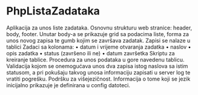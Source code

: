 # PhpListaZadataka
Aplikacija za unos liste zadataka.
Osnovnu strukturu web stranice: header, body, footer. 
Unutar body-a se prikazuje grid sa podacima liste, forma za unos novog zapisa te gumb kojim se završava zadatak.
Zapisi se nalaze u tablici Zadaci sa kolonama:
•             datum i vrijeme otvaranja zadatka
•             naslov
•             opis zadatka
•             status (završeno ili ne)
•             datum završetka
Skriptu za kreiranje tablice.
Procedura za unos podataka u gore navedenu tablicu.
Validacija kojom se onemogućava unos dva zapisa istog naslova sa istim statusom, a pri pokušaju takvog unosa informaciju 
zapisati u server log te vratiti pogrešku.
Podršku za višejezičnost. Informacija o tome koji se jezik inicijalno prikazuje je definirana u config datoteci.
